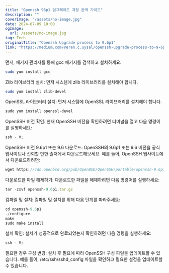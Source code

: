 ```yaml
---
title: "Openssh 96p1 업그레이드 과정 완벽 가이드"
description: ""
coverImage: "/assets/no-image.jpg"
date: 2024-07-09 10:00
ogImage:
  url: /assets/no-image.jpg
tag: Tech
originalTitle: "Openssh Upgrade process to 9.6p1"
link: "https://medium.com/@eren.c.uysal/openssh-upgrade-process-to-9-6p1-4d71ca4cd424"
---
```


먼저, 패키지 관리자를 통해 gcc 패키지를 검색하고 설치하세요.

```bash
sudo yum install gcc
```

Zlib 라이브러리 설치: 먼저 시스템에 zlib 라이브러리를 설치해야 합니다.

```bash
sudo yum install zlib-devel
```

<div class="content-ad"></div>

OpenSSL 라이브러리 설치: 먼저 시스템에 OpenSSL 라이브러리를 설치해야 합니다.

```js
sudo yum install openssl-devel
```

OpenSSH 버전 확인: 현재 OpenSSH 버전을 확인하려면 터미널을 열고 다음 명령어를 실행하세요:

```js
ssh - V;
```

<div class="content-ad"></div>

OpenSSH 버전 9.6p1 또는 9.6 다운로드: OpenSSH의 9.6p1 또는 9.6 버전을 공식 웹사이트나 신뢰할 만한 출처에서 다운로드해보세요. 예를 들어, OpenSSH 웹사이트에서 다운로드하려면:

```js
wget https://cdn.openbsd.org/pub/OpenBSD/OpenSSH/portable/openssh-9.6p1.tar.gz
```

다운로드한 파일 해제하기: 다운로드한 파일을 해제하려면 다음 명령어를 실행하세요:

```js
tar -zxvf openssh-9.6p1.tar.gz
```

<div class="content-ad"></div>

컴파일 및 설치: 컴파일 및 설치를 위해 다음 단계를 따라주세요:

```js
cd openssh-9.6p1
./configure
make
sudo make install
```

설치 확인: 설치가 성공적으로 완료되었는지 확인하려면 다음 명령을 실행하세요:

```js
ssh - V;
```

<div class="content-ad"></div>

필요한 경우 구성 변경: 설치 후 필요에 따라 OpenSSH 구성 파일을 업데이트할 수 있습니다. 예를 들어, /etc/ssh/sshd_config 파일을 확인하고 필요한 설정을 업데이트할 수 있습니다.
